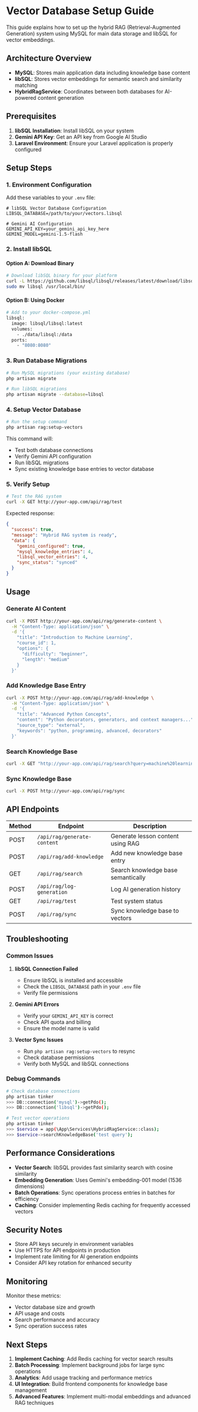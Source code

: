 # Vector Database Setup Guide

This guide explains how to set up the hybrid RAG (Retrieval-Augmented Generation) system using MySQL for main data storage and libSQL for vector embeddings.

## Architecture Overview

- **MySQL**: Stores main application data including knowledge base content
- **libSQL**: Stores vector embeddings for semantic search and similarity matching
- **HybridRagService**: Coordinates between both databases for AI-powered content generation

## Prerequisites

1. **libSQL Installation**: Install libSQL on your system
2. **Gemini API Key**: Get an API key from Google AI Studio
3. **Laravel Environment**: Ensure your Laravel application is properly configured

## Setup Steps

### 1. Environment Configuration

Add these variables to your `.env` file:

```env
# libSQL Vector Database Configuration
LIBSQL_DATABASE=/path/to/your/vectors.libsql

# Gemini AI Configuration
GEMINI_API_KEY=your_gemini_api_key_here
GEMINI_MODEL=gemini-1.5-flash
```

### 2. Install libSQL

#### Option A: Download Binary
```bash
# Download libSQL binary for your platform
curl -L https://github.com/libsql/libsql/releases/latest/download/libsql-linux-x86_64.tar.gz | tar -xz
sudo mv libsql /usr/local/bin/
```

#### Option B: Using Docker
```bash
# Add to your docker-compose.yml
libsql:
  image: libsql/libsql:latest
  volumes:
    - ./data/libsql:/data
  ports:
    - "8080:8080"
```

### 3. Run Database Migrations

```bash
# Run MySQL migrations (your existing database)
php artisan migrate

# Run libSQL migrations
php artisan migrate --database=libsql
```

### 4. Setup Vector Database

```bash
# Run the setup command
php artisan rag:setup-vectors
```

This command will:
- Test both database connections
- Verify Gemini API configuration
- Run libSQL migrations
- Sync existing knowledge base entries to vector database

### 5. Verify Setup

```bash
# Test the RAG system
curl -X GET http://your-app.com/api/rag/test
```

Expected response:
```json
{
  "success": true,
  "message": "Hybrid RAG system is ready",
  "data": {
    "gemini_configured": true,
    "mysql_knowledge_entries": 4,
    "libsql_vector_entries": 4,
    "sync_status": "synced"
  }
}
```

## Usage

### Generate AI Content

```bash
curl -X POST http://your-app.com/api/rag/generate-content \
  -H "Content-Type: application/json" \
  -d '{
    "title": "Introduction to Machine Learning",
    "course_id": 1,
    "options": {
      "difficulty": "beginner",
      "length": "medium"
    }
  }'
```

### Add Knowledge Base Entry

```bash
curl -X POST http://your-app.com/api/rag/add-knowledge \
  -H "Content-Type: application/json" \
  -d '{
    "title": "Advanced Python Concepts",
    "content": "Python decorators, generators, and context managers...",
    "source_type": "external",
    "keywords": "python, programming, advanced, decorators"
  }'
```

### Search Knowledge Base

```bash
curl -X GET "http://your-app.com/api/rag/search?query=machine%20learning&limit=5"
```

### Sync Knowledge Base

```bash
curl -X POST http://your-app.com/api/rag/sync
```

## API Endpoints

| Method | Endpoint | Description |
|--------|----------|-------------|
| POST | `/api/rag/generate-content` | Generate lesson content using RAG |
| POST | `/api/rag/add-knowledge` | Add new knowledge base entry |
| GET | `/api/rag/search` | Search knowledge base semantically |
| POST | `/api/rag/log-generation` | Log AI generation history |
| GET | `/api/rag/test` | Test system status |
| POST | `/api/rag/sync` | Sync knowledge base to vectors |

## Troubleshooting

### Common Issues

1. **libSQL Connection Failed**
   - Ensure libSQL is installed and accessible
   - Check the `LIBSQL_DATABASE` path in your `.env` file
   - Verify file permissions

2. **Gemini API Errors**
   - Verify your `GEMINI_API_KEY` is correct
   - Check API quota and billing
   - Ensure the model name is valid

3. **Vector Sync Issues**
   - Run `php artisan rag:setup-vectors` to resync
   - Check database permissions
   - Verify both MySQL and libSQL connections

### Debug Commands

```bash
# Check database connections
php artisan tinker
>>> DB::connection('mysql')->getPdo();
>>> DB::connection('libsql')->getPdo();

# Test vector operations
php artisan tinker
>>> $service = app(\App\Services\HybridRagService::class);
>>> $service->searchKnowledgeBase('test query');
```

## Performance Considerations

- **Vector Search**: libSQL provides fast similarity search with cosine similarity
- **Embedding Generation**: Uses Gemini's embedding-001 model (1536 dimensions)
- **Batch Operations**: Sync operations process entries in batches for efficiency
- **Caching**: Consider implementing Redis caching for frequently accessed vectors

## Security Notes

- Store API keys securely in environment variables
- Use HTTPS for API endpoints in production
- Implement rate limiting for AI generation endpoints
- Consider API key rotation for enhanced security

## Monitoring

Monitor these metrics:
- Vector database size and growth
- API usage and costs
- Search performance and accuracy
- Sync operation success rates

## Next Steps

1. **Implement Caching**: Add Redis caching for vector search results
2. **Batch Processing**: Implement background jobs for large sync operations
3. **Analytics**: Add usage tracking and performance metrics
4. **UI Integration**: Build frontend components for knowledge base management
5. **Advanced Features**: Implement multi-modal embeddings and advanced RAG techniques
